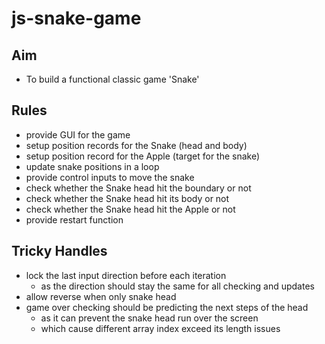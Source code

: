 # js-snake-game

## Aim

- To build a functional classic game 'Snake'

## Rules

- provide GUI for the game
- setup position records for the Snake (head and body)
- setup position record for the Apple (target for the snake)
- update snake positions in a loop
- provide control inputs to move the snake
- check whether the Snake head hit the boundary or not
- check whether the Snake head hit its body or not
- check whether the Snake head hit the Apple or not
- provide restart function

## Tricky Handles

- lock the last input direction before each iteration
  - as the direction should stay the same for all checking and updates
- allow reverse when only snake head
- game over checking should be predicting the next steps of the head
  - as it can prevent the snake head run over the screen
  - which cause different array index exceed its length issues
